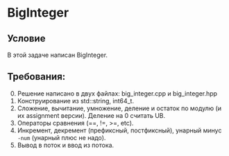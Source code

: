 # BigInteger

## Условие

В этой задаче написан BigInteger.

## Требования:

0. Решение написано в двух файлах: big_integer.cpp и big_integer.hpp
1. Конструирование из std::string, int64_t.
2. Сложение, вычитание, умножение, деление и остаток по модулю (и их assignment версии). Деление на 0 считать UB.
3. Операторы сравнения (==, !=, >=, etc).
4. Инкремент, декремент (префиксный, постфиксный), унарный минус `-num` (унарный плюс не надо).
5. Вывод в поток и ввод из потока.
